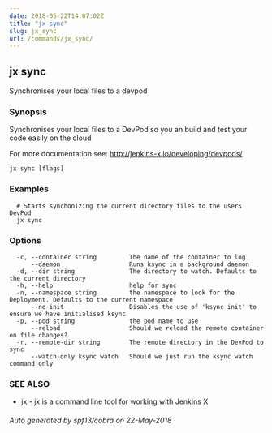 ```yaml
---
date: 2018-05-22T14:07:02Z
title: "jx sync"
slug: jx_sync
url: /commands/jx_sync/
---
```

## jx sync

Synchronises your local files to a devpod

### Synopsis

Synchronises your local files to a DevPod so you an build and test your code easily on the cloud 

For more documentation see: http://jenkins-x.io/developing/devpods/

```
jx sync [flags]
```

### Examples

```
  # Starts synchonizing the current directory files to the users DevPod
  jx sync
```

### Options

```
  -c, --container string         The name of the container to log
      --daemon                   Runs ksync in a background daemon
  -d, --dir string               The directory to watch. Defaults to the current directory
  -h, --help                     help for sync
  -n, --namespace string         the namespace to look for the Deployment. Defaults to the current namespace
      --no-init                  Disables the use of 'ksync init' to ensure we have initialised ksync
  -p, --pod string               the pod name to use
      --reload                   Should we reload the remote container on file changes?
  -r, --remote-dir string        The remote directory in the DevPod to sync
      --watch-only ksync watch   Should we just run the ksync watch command only
```

### SEE ALSO

* [jx](/commands/jx/)	 - jx is a command line tool for working with Jenkins X

###### Auto generated by spf13/cobra on 22-May-2018
